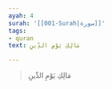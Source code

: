 ```yaml
---
ayah: 4
surah: '[[001-Surah|سورة]]'
tags:
- quran
text: مَالِكِ يَوْمِ الدِّينِ

---
```

> مَالِكِ يَوْمِ الدِّينِ

